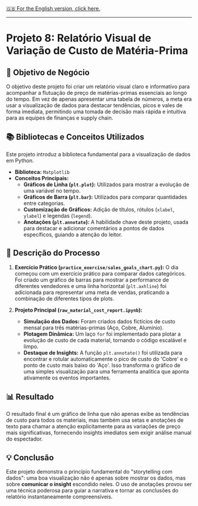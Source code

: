 [🇬🇧 For the English version, click here.](./README.md)

---

# Projeto 8: Relatório Visual de Variação de Custo de Matéria-Prima

## 🎯 Objetivo de Negócio
O objetivo deste projeto foi criar um relatório visual claro e informativo para acompanhar a flutuação de preço de matérias-primas essenciais ao longo do tempo. Em vez de apenas apresentar uma tabela de números, a meta era usar a visualização de dados para destacar tendências, picos e vales de forma imediata, permitindo uma tomada de decisão mais rápida e intuitiva para as equipes de finanças e supply chain.

## 📚 Bibliotecas e Conceitos Utilizados
Este projeto introduz a biblioteca fundamental para a visualização de dados em Python.
-   **Biblioteca:** `Matplotlib`
-   **Conceitos Principais:**
    -   **Gráficos de Linha (`plt.plot`):** Utilizados para mostrar a evolução de uma variável no tempo.
    -   **Gráficos de Barra (`plt.bar`):** Utilizados para comparar quantidades entre categorias.
    -   **Customização de Gráficos:** Adição de títulos, rótulos (`xlabel`, `ylabel`) e legendas (`legend`).
    -   **Anotações (`plt.annotate`):** A habilidade chave deste projeto, usada para destacar e adicionar comentários a pontos de dados específicos, guiando a atenção do leitor.

## 📖 Descrição do Processo
1.  **Exercício Prático (`practice_exercise/sales_goals_chart.py`):**
    O dia começou com um exercício prático para comparar dados categóricos. Foi criado um gráfico de barras para mostrar a performance de diferentes vendedores e uma linha horizontal (`plt.axhline`) foi adicionada para representar uma meta de vendas, praticando a combinação de diferentes tipos de plots.

2.  **Projeto Principal (`raw_material_cost_report.ipynb`):**
    -   **Simulação dos Dados:** Foram criados dados fictícios de custo mensal para três matérias-primas (Aço, Cobre, Alumínio).
    -   **Plotagem Dinâmica:** Um laço `for` foi implementado para plotar a evolução de custo de cada material, tornando o código escalável e limpo.
    -   **Destaque de Insights:** A função `plt.annotate()` foi utilizada para encontrar e rotular automaticamente o pico de custo do 'Cobre' e o ponto de custo mais baixo do 'Aço'. Isso transforma o gráfico de uma simples visualização para uma ferramenta analítica que aponta ativamente os eventos importantes.

## 📊 Resultado
O resultado final é um gráfico de linha que não apenas exibe as tendências de custo para todos os materiais, mas também usa setas e anotações de texto para chamar a atenção explicitamente para as variações de preço mais significativas, fornecendo insights imediatos sem exigir análise manual do espectador.

## 💡 Conclusão
Este projeto demonstra o princípio fundamental do "storytelling com dados": uma boa visualização não é apenas sobre mostrar os dados, mas sobre **comunicar o insight** escondido neles. O uso de anotações provou ser uma técnica poderosa para guiar a narrativa e tornar as conclusões do relatório instantaneamente compreensíveis.